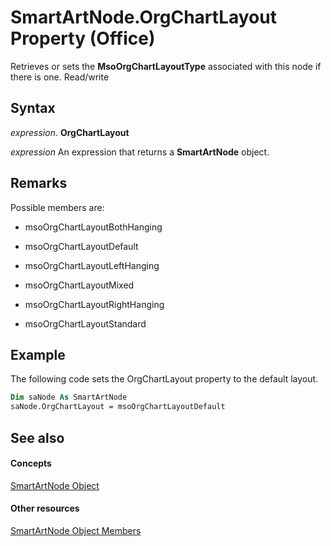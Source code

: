 
# SmartArtNode.OrgChartLayout Property (Office)

Retrieves or sets the  **MsoOrgChartLayoutType** associated with this node if there is one. Read/write


## Syntax

 _expression_. **OrgChartLayout**

 _expression_ An expression that returns a **SmartArtNode** object.


## Remarks

Possible members are:


- msoOrgChartLayoutBothHanging
    
- msoOrgChartLayoutDefault
    
- msoOrgChartLayoutLeftHanging
    
- msoOrgChartLayoutMixed
    
- msoOrgChartLayoutRightHanging
    
- msoOrgChartLayoutStandard
    

## Example

The following code sets the OrgChartLayout property to the default layout.


```vb
Dim saNode As SmartArtNode 
saNode.OrgChartLayout = msoOrgChartLayoutDefault
```


## See also


#### Concepts


[SmartArtNode Object](3987d02d-beb1-8ce0-acbb-3fc0a05b2341.md)
#### Other resources


[SmartArtNode Object Members](8472d586-87ed-2dd7-054b-e821f1738e3c.md)